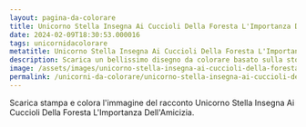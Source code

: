 ```yaml
---
layout: pagina-da-colorare
title: Unicorno Stella Insegna Ai Cuccioli Della Foresta L'Importanza Dell'Amicizia.
date: 2024-02-09T18:30:53.000016
tags: unicornidacolorare
metatitle: Unicorno Stella Insegna Ai Cuccioli Della Foresta L'Importanza Dell'Amicizia. da colorare
description: Scarica un bellissimo disegno da colorare basato sulla storia Unicorno Stella Insegna Ai Cuccioli Della Foresta L'Importanza Dell'Amicizia.
image: /assets/images/unicorno-stella-insegna-ai-cuccioli-della-foresta-l'importanza-dell'amicizia.webp
permalink: /unicorni-da-colorare/unicorno-stella-insegna-ai-cuccioli-della-foresta-l'importanza-dell'amicizia.html
---
```

Scarica stampa e colora l'immagine del racconto Unicorno Stella Insegna Ai Cuccioli Della Foresta L'Importanza Dell'Amicizia.
